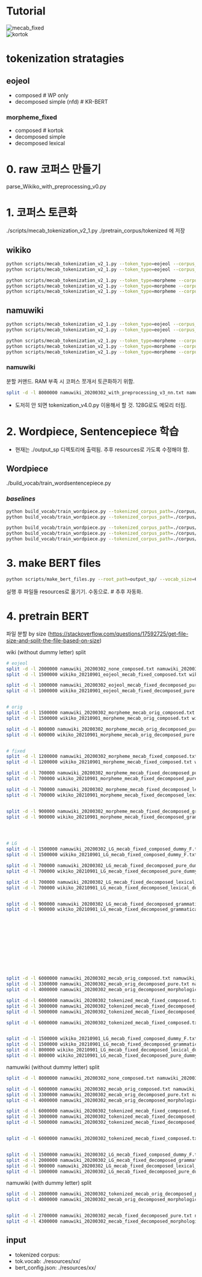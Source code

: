 # Tutorial

![mecab_fixed](https://github.com/taeheejeon22/konlpy-mecab-fixed)
<br>
![kortok](https://github.com/kakaobrain/kortok)


# tokenization stratagies
## eojeol
- composed                # WP only
- decomposed simple (nfd)   # KR-BERT

### morpheme_fixed
- composed # kortok
- decomposed simple
- decomposed lexical


# 0. raw 코퍼스 만들기
parse_Wikiko_with_preprocessing_v0.py


# 1. 코퍼스 토큰화
./scripts/mecab_tokenization_v2_1.py
./pretrain_corpus/tokenized 에 저장

## wikiko
```bash
python scripts/mecab_tokenization_v2_1.py --token_type=eojeol --corpus_path=./corpus/preprocessed/wikiko_20210901_with_preprocessing_v3_nn.txt --tokenizer_type=mecab_fixed --decomposition_type=composed
python scripts/mecab_tokenization_v2_1.py --token_type=eojeol --corpus_path=./corpus/preprocessed/wikiko_20210901_with_preprocessing_v3_nn.txt --tokenizer_type=mecab_fixed --decomposition_type=decomposed_pure --nfd

python scripts/mecab_tokenization_v2_1.py --token_type=morpheme --corpus_path=./corpus/preprocessed/wikiko_20210901_with_preprocessing_v3_nn.txt --tokenizer_type=mecab_fixed --decomposition_type=composed
python scripts/mecab_tokenization_v2_1.py --token_type=morpheme --corpus_path=./corpus/preprocessed/wikiko_20210901_with_preprocessing_v3_nn.txt --tokenizer_type=mecab_fixed --decomposition_type=decomposed_pure --nfd 
python scripts/mecab_tokenization_v2_1.py --token_type=morpheme --corpus_path=./corpus/preprocessed/wikiko_20210901_with_preprocessing_v3_nn.txt --tokenizer_type=mecab_fixed --decomposition_type=decomposed_lexical --nfd 
```

## namuwiki
```bash
python scripts/mecab_tokenization_v2_1.py --token_type=eojeol --corpus_path=./corpus/preprocessed/namuwiki_20200302_with_preprocessing_v3_nn --tokenizer_type=mecab_fixed --decomposition_type=composed
python scripts/mecab_tokenization_v2_1.py --token_type=eojeol --corpus_path=./corpus/preprocessed/namuwiki_20200302_with_preprocessing_v3_nn --tokenizer_type=mecab_fixed --decomposition_type=decomposed_pure --nfd

python scripts/mecab_tokenization_v2_1.py --token_type=morpheme --corpus_path=./corpus/preprocessed/namuwiki_20200302_with_preprocessing_v3_nn --tokenizer_type=mecab_fixed --decomposition_type=composed
python scripts/mecab_tokenization_v2_1.py --token_type=morpheme --corpus_path=./corpus/preprocessed/namuwiki_20200302_with_preprocessing_v3_nn --tokenizer_type=mecab_fixed --decomposition_type=decomposed_pure --nfd 
python scripts/mecab_tokenization_v2_1.py --token_type=morpheme --corpus_path=./corpus/preprocessed/namuwiki_20200302_with_preprocessing_v3_nn --tokenizer_type=mecab_fixed --decomposition_type=decomposed_lexical --nfd 
```


### namuwiki
분할 커맨드. RAM 부족 시 코퍼스 쪼개서 토큰화하기 위함.
```bash
split -d -l 8000000 namuwiki_20200302_with_preprocessing_v3_nn.txt namuwiki_20200302_with_preprocessing_v3_nn_
```

- 도저히 안 되면 tokenization_v4.0.py 이용해서 할 것. 128G로도 메모리 터짐.






# 2. Wordpiece, Sentencepiece 학습
[comment]: <> (## mecab 토큰화)

[comment]: <> (./build_vocab/build_mecab_vocab_our.py &#40;자동화 위해 코드 수정 필요&#41;)

[comment]: <> (```bash)

[comment]: <> (python build_vocab/build_mecab_vocab_our.py --vocab_size=64000)

[comment]: <> (```)


- 현재는 ./output_sp 디렉토리에 출력됨. 추후 resources로 가도록 수정해야 함.


## Wordpiece
./build_vocab/train_wordsentencepiece.py
### *baselines*
```bash
python build_vocab/train_wordpiece.py --tokenized_corpus_path=./corpus/tokenized/eojeol_mecab_fixed/composed_dummy_F --vocab_size=64000
python build_vocab/train_wordpiece.py --tokenized_corpus_path=./corpus/tokenized/eojeol_mecab_fixed/decomposed_pure_dummy_F --vocab_size=64000

python build_vocab/train_wordpiece.py --tokenized_corpus_path=./corpus/tokenized//morpheme_mecab_fixed/composed_dummy_F --vocab_size=64000
python build_vocab/train_wordpiece.py --tokenized_corpus_path=./corpus/tokenized//morpheme_mecab_fixed/decomposed_lexical_dummy_F --vocab_size=64000
python build_vocab/train_wordpiece.py --tokenized_corpus_path=./corpus/tokenized//morpheme_mecab_fixed/decomposed_pure_dummy_F --vocab_size=64000

```


[//]: # (## Sentencepiece)

[//]: # (./build_vocab/train_sentencepiece.py)

[//]: # (### *baselines*)

[//]: # (```bash)

[//]: # (python build_vocab/train_sentencepiece.py --tokenized_corpus_path=./corpus/tokenized/space_F_dummy_F_grammatical_F --vocab_size=64000 --token_type=eojeol --tokenizer_type=mecab_fixed --composition_type=composed)

[//]: # (python build_vocab/train_sentencepiece.py --tokenized_corpus_path=./corpus/tokenized/space_F_dummy_F_grammatical_F --vocab_size=64000 --token_type=eojeol --tokenizer_type=mecab_fixed --composition_type=decomposed_pure)

[//]: # ()
[//]: # (python build_vocab/train_sentencepiece.py --tokenized_corpus_path=./corpus/tokenized/space_F_dummy_F_grammatical_F --vocab_size=64000 --token_type=morpheme --tokenizer_type=mecab_orig --composition_type=composed)

[//]: # (python build_vocab/train_sentencepiece.py --tokenized_corpus_path=./corpus/tokenized/space_F_dummy_F_grammatical_F --vocab_size=64000 --token_type=morpheme --tokenizer_type=mecab_orig --composition_type=decomposed_pure)

[//]: # (python build_vocab/train_sentencepiece.py --tokenized_corpus_path=./corpus/tokenized/space_F_dummy_F_grammatical_F --vocab_size=64000 --token_type=morpheme --tokenizer_type=mecab_fixed --composition_type=composed)

[//]: # (python build_vocab/train_sentencepiece.py --tokenized_corpus_path=./corpus/tokenized/space_F_dummy_F_grammatical_F --vocab_size=64000 --token_type=morpheme --tokenizer_type=mecab_fixed --composition_type=decomposed_pure)

[//]: # (```)

[//]: # ()
[//]: # (### *OUR*)

[//]: # (```bash)

[//]: # (python build_vocab/train_sentencepiece.py --tokenized_corpus_path=./corpus/tokenized/space_F_dummy_F_grammatical_T --vocab_size=64000 --token_type=morpheme --tokenizer_type=mecab_orig --composition_type=composed)

[//]: # (python build_vocab/train_sentencepiece.py --tokenized_corpus_path=./corpus/tokenized/space_F_dummy_F_grammatical_T --vocab_size=64000 --token_type=morpheme --tokenizer_type=mecab_orig --composition_type=decomposed_lexical)

[//]: # (python build_vocab/train_sentencepiece.py --tokenized_corpus_path=./corpus/tokenized/space_F_dummy_F_grammatical_T --vocab_size=64000 --token_type=morpheme --tokenizer_type=mecab_orig --composition_type=decomposed_pure)

[//]: # ()
[//]: # (python build_vocab/train_sentencepiece.py --tokenized_corpus_path=./corpus/tokenized/space_F_dummy_F_grammatical_T --vocab_size=64000 --token_type=morpheme --tokenizer_type=mecab_fixed --composition_type=composed)

[//]: # (python build_vocab/train_sentencepiece.py --tokenized_corpus_path=./corpus/tokenized/space_F_dummy_F_grammatical_T --vocab_size=64000 --token_type=morpheme --tokenizer_type=mecab_fixed --composition_type=decomposed_lexical)

[//]: # (python build_vocab/train_sentencepiece.py --tokenized_corpus_path=./corpus/tokenized/space_F_dummy_F_grammatical_T --vocab_size=64000 --token_type=morpheme --tokenizer_type=mecab_fixed --composition_type=decomposed_pure)

[//]: # (```)






# 3. make BERT files 
```bash
python scripts/make_bert_files.py --root_path=output_sp/ --vocab_size=64000 --model_max_length=128
```
실행 후 파일들 resources로 옮기기. 수동으로.  # 추후 자동화.



# 4. pretrain BERT
파일 분할 by size (https://stackoverflow.com/questions/17592725/get-file-size-and-split-the-file-based-on-size)


wiki (without dummy letter) split
```bash
# eojeol
split -d -l 2000000 namuwiki_20200302_none_composed.txt namuwiki_20200302_none_composed_
split -d -l 1500000 wikiko_20210901_eojeol_mecab_fixed_composed.txt wikiko_20210901_eojeol_mecab_fixed_composed_

split -d -l 1000000 namuwiki_20200302_eojeol_mecab_fixed_decomposed_pure_nfd.txt namuwiki_20200302_eojeol_mecab_fixed_decomposed_pure_nfd_
split -d -l 1000000 wikiko_20210901_eojeol_mecab_fixed_decomposed_pure.txt wikiko_20210901_eojeol_mecab_fixed_decomposed_pure_


# orig
split -d -l 1500000 namuwiki_20200302_morpheme_mecab_orig_composed.txt namuwiki_20200302_morpheme_mecab_orig_composed_
split -d -l 1500000 wikiko_20210901_morpheme_mecab_orig_composed.txt wikiko_20210901_morpheme_mecab_orig_composed_

split -d -l 800000 namuwiki_20200302_morpheme_mecab_orig_decomposed_pure_nfd.txt namuwiki_20200302_morpheme_mecab_orig_decomposed_pure_nfd_
split -d -l 600000 wikiko_20210901_morpheme_mecab_orig_decomposed_pure.txt wikiko_20210901_morpheme_mecab_orig_decomposed_pure_


# fixed
split -d -l 1200000 namuwiki_20200302_morpheme_mecab_fixed_composed.txt namuwiki_20200302_morpheme_mecab_fixed_composed_
split -d -l 1200000 wikiko_20210901_morpheme_mecab_fixed_composed.txt wikiko_20210901_morpheme_mecab_fixed_composed_

split -d -l 700000 namuwiki_20200302_morpheme_mecab_fixed_decomposed_pure.txt namuwiki_20200302_morpheme_mecab_fixed_decomposed_pure_
split -d -l 700000 wikiko_20210901_morpheme_mecab_fixed_decomposed_pure.txt wikiko_20210901_morpheme_mecab_fixed_decomposed_pure_

split -d -l 700000 namuwiki_20200302_morpheme_mecab_fixed_decomposed_lexical.txt namuwiki_20200302_morpheme_mecab_fixed_decomposed_lexical_
split -d -l 700000 wikiko_20210901_morpheme_mecab_fixed_decomposed_lexical.txt wikiko_20210901_morpheme_mecab_fixed_decomposed_lexical_


split -d -l 900000 namuwiki_20200302_morpheme_mecab_fixed_decomposed_grammatical.txt namuwiki_20200302_morpheme_mecab_fixed_decomposed_grammatical_
split -d -l 900000 wikiko_20210901_morpheme_mecab_fixed_decomposed_grammatical.txt wikiko_20210901_morpheme_mecab_fixed_decomposed_grammatical_




# LG
split -d -l 1500000 namuwiki_20200302_LG_mecab_fixed_composed_dummy_F.txt namuwiki_20200302_LG_mecab_fixed_composed_dummy_F_
split -d -l 1500000 wikiko_20210901_LG_mecab_fixed_composed_dummy_F.txt wikiko_20210901_LG_mecab_fixed_composed_dummy_F_

split -d -l 700000 namuwiki_20200302_LG_mecab_fixed_decomposed_pure_dummy_F.txt namuwiki_20200302_LG_mecab_fixed_decomposed_pure_dummy_F_
split -d -l 700000 wikiko_20210901_LG_mecab_fixed_decomposed_pure_dummy_F.txt wikiko_20210901_LG_mecab_fixed_decomposed_pure_dummy_F_

split -d -l 700000 namuwiki_20200302_LG_mecab_fixed_decomposed_lexical_dummy_F.txt namuwiki_20200302_LG_mecab_fixed_decomposed_lexical_dummy_F_
split -d -l 700000 wikiko_20210901_LG_mecab_fixed_decomposed_lexical_dummy_F.txt wikiko_20210901_LG_mecab_fixed_decomposed_lexical_dummy_F_


split -d -l 900000 namuwiki_20200302_LG_mecab_fixed_decomposed_grammatical_dummy_F.txt namuwiki_20200302_LG_mecab_fixed_decomposed_grammatical_dummy_F_
split -d -l 900000 wikiko_20210901_LG_mecab_fixed_decomposed_grammatical_dummy_F.txt wikiko_20210901_LG_mecab_fixed_decomposed_grammatical_dummy_F_












split -d -l 6000000 namuwiki_20200302_mecab_orig_composed.txt namuwiki_20200302_mecab_orig_composed_
split -d -l 3300000 namuwiki_20200302_mecab_orig_decomposed_pure.txt namuwiki_20200302_mecab_orig_decomposed_pure_
split -d -l 4000000 namuwiki_20200302_mecab_orig_decomposed_morphological.txt namuwiki_20200302_mecab_orig_decomposed_morphological_

split -d -l 6000000 namuwiki_20200302_tokenized_mecab_fixed_composed.txt namuwiki_20200302_tokenized_mecab_fixed_composed_
split -d -l 3000000 namuwiki_20200302_tokenized_mecab_fixed_decomposed_pure.txt namuwiki_20200302_tokenized_mecab_fixed_decomposed_pure_
split -d -l 5000000 namuwiki_20200302_tokenized_mecab_fixed_decomposed_morphological.txt namuwiki_20200302_tokenized_mecab_fixed_decomposed_morphological_

split -d -l 6000000 namuwiki_20200302_tokenized_mecab_fixed_composed.txt namuwiki_20200302_tokenized_mecab_fixed_composed_


split -d -l 1500000 wikiko_20210901_LG_mecab_fixed_composed_dummy_F.txt wikiko_20210901_LG_mecab_fixed_composed_dummy_F_
split -d -l 1500000 wikiko_20210901_LG_mecab_fixed_decomposed_grammatical_dummy_F.txt wikiko_20210901_LG_mecab_fixed_decomposed_grammatical_dummy_F_
split -d -l 800000 wikiko_20210901_LG_mecab_fixed_decomposed_lexical_dummy_F.txt wikiko_20210901_LG_mecab_fixed_decomposed_lexical_dummy_F_
split -d -l 800000 wikiko_20210901_LG_mecab_fixed_decomposed_pure_dummy_F.txt wikiko_20210901_LG_mecab_fixed_decomposed_pure_dummy_F_

```


namuwiki (without dummy letter) split
```bash
split -d -l 8000000 namuwiki_20200302_none_composed.txt namuwiki_20200302_none_composed_

split -d -l 6000000 namuwiki_20200302_mecab_orig_composed.txt namuwiki_20200302_mecab_orig_composed_
split -d -l 3300000 namuwiki_20200302_mecab_orig_decomposed_pure.txt namuwiki_20200302_mecab_orig_decomposed_pure_
split -d -l 4000000 namuwiki_20200302_mecab_orig_decomposed_morphological.txt namuwiki_20200302_mecab_orig_decomposed_morphological_

split -d -l 6000000 namuwiki_20200302_tokenized_mecab_fixed_composed.txt namuwiki_20200302_tokenized_mecab_fixed_composed_
split -d -l 3000000 namuwiki_20200302_tokenized_mecab_fixed_decomposed_pure.txt namuwiki_20200302_tokenized_mecab_fixed_decomposed_pure_
split -d -l 5000000 namuwiki_20200302_tokenized_mecab_fixed_decomposed_morphological.txt namuwiki_20200302_tokenized_mecab_fixed_decomposed_morphological_


split -d -l 6000000 namuwiki_20200302_tokenized_mecab_fixed_composed.txt namuwiki_20200302_tokenized_mecab_fixed_composed_


split -d -l 1500000 namuwiki_20200302_LG_mecab_fixed_composed_dummy_F.txt namuwiki_20200302_LG_mecab_fixed_composed_dummy_F_
split -d -l 2000000 namuwiki_20200302_LG_mecab_fixed_decomposed_grammatical_dummy_F.txt namuwiki_20200302_LG_mecab_fixed_decomposed_grammatical_dummy_F_
split -d -l 900000 namuwiki_20200302_LG_mecab_fixed_decomposed_lexical_dummy_F.txt namuwiki_20200302_LG_mecab_fixed_decomposed_lexical_dummy_F_
split -d -l 1000000 namuwiki_20200302_LG_mecab_fixed_decomposed_pure_dummy_F.txt namuwiki_20200302_LG_mecab_fixed_decomposed_pure_dummy_F_


```

namuwiki (with dummy letter) split
```bash
split -d -l 2800000 namuwiki_20200302_tokenized_mecab_orig_decomposed_pure.txt namuwiki_20200302_tokenized_mecab_orig_decomposed_pure_
split -d -l 4000000 namuwiki_20200302_mecab_orig_decomposed_morphological.txt namuwiki_20200302_mecab_orig_decomposed_morphological_


split -d -l 2700000 namuwiki_20200302_mecab_fixed_decomposed_pure.txt namuwiki_20200302_mecab_fixed_decomposed_pure_
split -d -l 4300000 namuwiki_20200302_mecab_fixed_decomposed_morphological.txt namuwiki_20200302_mecab_fixed_decomposed_morphological_

```





## input 
- tokenized corpus:
- tok.vocab: ./resources/xx/
- bert_config.json: ./resources/xx/
